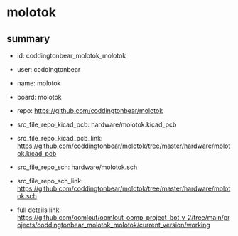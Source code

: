 # molotok
 
## summary 
* id: coddingtonbear_molotok_molotok
* user: coddingtonbear
* name: molotok
* board: molotok
* repo: https://github.com/coddingtonbear/molotok
* src_file_repo_kicad_pcb: hardware/molotok.kicad_pcb
* src_file_repo_kicad_pcb_link: https://github.com/coddingtonbear/molotok/tree/master/hardware/molotok.kicad_pcb


* src_file_repo_sch: hardware/molotok.sch
* src_file_repo_sch_link: https://github.com/coddingtonbear/molotok/tree/master/hardware/molotok.sch
* full details link: https://github.com/oomlout/oomlout_oomp_project_bot_v_2/tree/main/projects/coddingtonbear_molotok_molotok/current_version/working  






